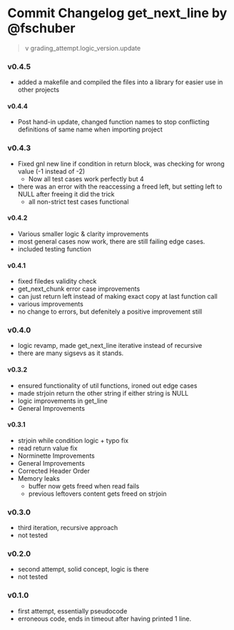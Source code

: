 # Commit Changelog get_next_line by @fschuber

> v grading_attempt.logic_version.update

### v0.4.5
- added a makefile and compiled the files into a library for easier use in other projects

#### v0.4.4
- Post hand-in update, changed function names to stop conflicting definitions of same name when importing project

### v0.4.3
- Fixed gnl new line if condition in return block, was checking for wrong value (-1 instead of -2)
	- Now all test cases work perfectly but 4
- there was an error with the reaccessing a freed left, but setting left to NULL after freeing it did the trick
	- all non-strict test cases functional

#### v0.4.2
- Various smaller logic & clarity improvements
- most general cases now work, there are still failing edge cases.
- included testing function

#### v0.4.1
- fixed filedes validity check
- get_next_chunk error case improvements
- can just return left instead of making exact copy at last function call
- various improvements
- no change to errors, but defenitely a positive improvement still

### v0.4.0
- logic revamp, made get_next_line iterative instead of recursive
- there are many sigsevs as it stands.

#### v0.3.2
- ensured functionality of util functions, ironed out edge cases
- made strjoin return the other string if either string is NULL
- logic improvements in get_line
- General Improvements

#### v0.3.1
- strjoin while condition logic + typo fix
- read return value fix
- Norminette Improvements
- General Improvements
- Corrected Header Order
- Memory leaks
	- buffer now gets freed when read fails
	- previous leftovers content gets freed on strjoin

### v0.3.0
- third iteration, recursive approach
- not tested

### v0.2.0
- second attempt, solid concept, logic is there
- not tested

### v0.1.0
- first attempt, essentially pseudocode
- erroneous code, ends in timeout after having printed 1 line.
